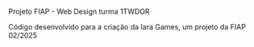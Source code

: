 Projeto FIAP - Web Design turma 1TWDOR

Código desenvolvido para a criação da Iara Games, um projeto da FIAP 02/2025
